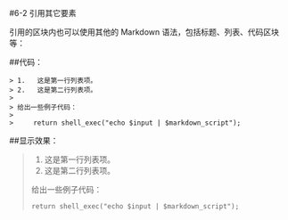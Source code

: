 #6-2 引用其它要素

引用的区块内也可以使用其他的 Markdown 语法，包括标题、列表、代码区块等：

##代码：

```
> 1.   这是第一行列表项。
> 2.   这是第二行列表项。
> 
> 给出一些例子代码：
> 
>     return shell_exec("echo $input | $markdown_script");
```

##显示效果：

> 1.   这是第一行列表项。
> 2.   这是第二行列表项。
> 
> 给出一些例子代码：
> 
>     return shell_exec("echo $input | $markdown_script");